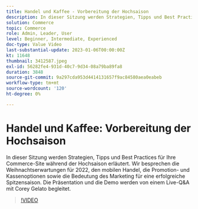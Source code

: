 ```yaml
---
title: Handel und Kaffee - Vorbereitung der Hochsaison
description: In dieser Sitzung werden Strategien, Tipps und Best Practices für Ihre Commerce-Site während der Hochsaison erläutert. Wir besprechen die Weihnachtserwartungen für 2022, den mobilen Handel, die Promotion- und Kassenoptionen sowie die Bedeutung des Marketing für eine erfolgreiche Spitzensaison. Die Präsentation und die Demo werden von einem Live-Q&A mit Corey Gelato begleitet.
solution: Commerce
topic: Commerce
role: Admin, Leader, User
level: Beginner, Intermediate, Experienced
doc-type: Value Video
last-substantial-update: 2023-01-06T00:00:00Z
kt: 11648
thumbnail: 3412587.jpeg
exl-id: 56282fe4-931d-40c7-9d34-08a79ba89fa8
duration: 3848
source-git-commit: 9a297cda953d4414131657f9ac84580aea0eabeb
workflow-type: tm+mt
source-wordcount: '120'
ht-degree: 0%

---
```


# Handel und Kaffee: Vorbereitung der Hochsaison

In dieser Sitzung werden Strategien, Tipps und Best Practices für Ihre Commerce-Site während der Hochsaison erläutert. Wir besprechen die Weihnachtserwartungen für 2022, den mobilen Handel, die Promotion- und Kassenoptionen sowie die Bedeutung des Marketing für eine erfolgreiche Spitzensaison. Die Präsentation und die Demo werden von einem Live-Q&amp;A mit Corey Gelato begleitet.

>[!VIDEO](https://video.tv.adobe.com/v/3412587/?quality=12&learn=on)
